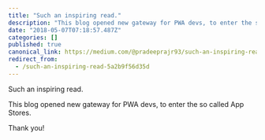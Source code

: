 ```yaml
---
title: "Such an inspiring read."
description: "This blog opened new gateway for PWA devs, to enter the so called App Stores."
date: "2018-05-07T07:18:57.487Z"
categories: []
published: true
canonical_link: https://medium.com/@pradeeprajr93/such-an-inspiring-read-5a2b9f56d35d
redirect_from:
  - /such-an-inspiring-read-5a2b9f56d35d
---
```


Such an inspiring read.

This blog opened new gateway for PWA devs, to enter the so called App Stores.

Thank you!
